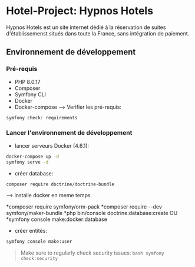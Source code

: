 # Hotel-Project: Hypnos Hotels
Hypnos Hotels est un site internet dédié à la réservation de suites d'établissemenst situés dans toute la France, sans intégration de paiement.

## Environnement de développement

### Pré-requis

* PHP 8.0.17
* Composer
* Symfony CLI
* Docker
* Docker-compose
--> Verifier les pré-requis:

```bash
symfony check: requirements
```

### Lancer l'environnement de développement

* lancer serveurs Docker (4.6.1):

```bash
docker-compose up -d
symfony serve -d
```

* créer database:

```bash
composer require doctrine/doctrine-bundle 
```
--> installe docker en meme temps

*composer require symfony/orm-pack
*composer require --dev symfony/maker-bundle
    *php bin/console doctrine:database:create 
    OU
    *symfony console make:docker:database

* créer entités:

```bash
symfony console make:user
```

> Make sure to regularly check security issues:
    ```bash
    symfony check:security
    ```






